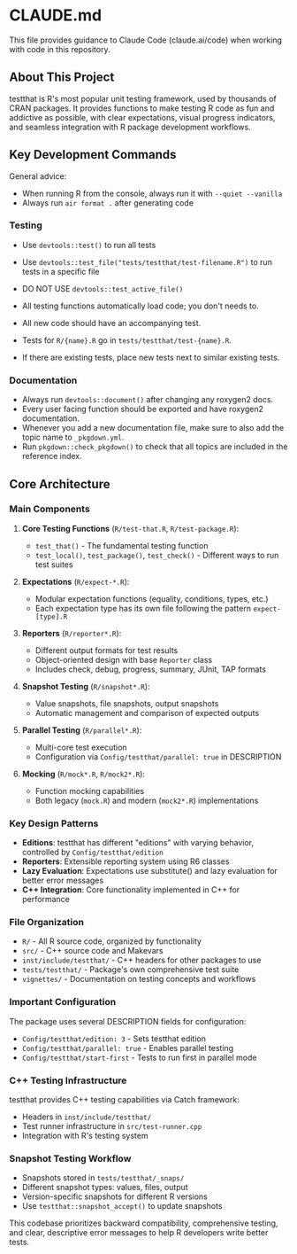 # CLAUDE.md

This file provides guidance to Claude Code (claude.ai/code) when working with code in this repository.

## About This Project

testthat is R's most popular unit testing framework, used by thousands of CRAN packages. It provides functions to make testing R code as fun and addictive as possible, with clear expectations, visual progress indicators, and seamless integration with R package development workflows.

## Key Development Commands

General advice:
* When running R from the console, always run it with `--quiet --vanilla`
* Always run `air format .` after generating code

### Testing

- Use `devtools::test()` to run all tests
- Use `devtools::test_file("tests/testthat/test-filename.R")` to run tests in a specific file
- DO NOT USE `devtools::test_active_file()`
- All testing functions automatically load code; you don't needs to.

- All new code should have an accompanying test.
- Tests for `R/{name}.R` go in `tests/testthat/test-{name}.R`. 
- If there are existing tests, place new tests next to similar existing tests.

### Documentation

- Always run `devtools::document()` after changing any roxygen2 docs.
- Every user facing function should be exported and have roxygen2 documentation.
- Whenever you add a new documentation file, make sure to also add the topic name to `_pkgdown.yml`. 
- Run `pkgdown::check_pkgdown()` to check that all topics are included in the reference index.

## Core Architecture

### Main Components

1. **Core Testing Functions** (`R/test-that.R`, `R/test-package.R`):
   - `test_that()` - The fundamental testing function
   - `test_local()`, `test_package()`, `test_check()` - Different ways to run test suites

2. **Expectations** (`R/expect-*.R`):
   - Modular expectation functions (equality, conditions, types, etc.)
   - Each expectation type has its own file following the pattern `expect-[type].R`

3. **Reporters** (`R/reporter*.R`):
   - Different output formats for test results
   - Object-oriented design with base `Reporter` class
   - Includes check, debug, progress, summary, JUnit, TAP formats

4. **Snapshot Testing** (`R/snapshot*.R`):
   - Value snapshots, file snapshots, output snapshots
   - Automatic management and comparison of expected outputs

5. **Parallel Testing** (`R/parallel*.R`):
   - Multi-core test execution
   - Configuration via `Config/testthat/parallel: true` in DESCRIPTION

6. **Mocking** (`R/mock*.R`, `R/mock2*.R`):
   - Function mocking capabilities
   - Both legacy (`mock.R`) and modern (`mock2*.R`) implementations

### Key Design Patterns

- **Editions**: testthat has different "editions" with varying behavior, controlled by `Config/testthat/edition`
- **Reporters**: Extensible reporting system using R6 classes
- **Lazy Evaluation**: Expectations use substitute() and lazy evaluation for better error messages
- **C++ Integration**: Core functionality implemented in C++ for performance

### File Organization

- `R/` - All R source code, organized by functionality
- `src/` - C++ source code and Makevars
- `inst/include/testthat/` - C++ headers for other packages to use
- `tests/testthat/` - Package's own comprehensive test suite
- `vignettes/` - Documentation on testing concepts and workflows

### Important Configuration

The package uses several DESCRIPTION fields for configuration:
- `Config/testthat/edition: 3` - Sets testthat edition
- `Config/testthat/parallel: true` - Enables parallel testing
- `Config/testthat/start-first` - Tests to run first in parallel mode

### C++ Testing Infrastructure

testthat provides C++ testing capabilities via Catch framework:
- Headers in `inst/include/testthat/`
- Test runner infrastructure in `src/test-runner.cpp`
- Integration with R's testing system

### Snapshot Testing Workflow

- Snapshots stored in `tests/testthat/_snaps/`
- Different snapshot types: values, files, output
- Version-specific snapshots for different R versions
- Use `testthat::snapshot_accept()` to update snapshots

This codebase prioritizes backward compatibility, comprehensive testing, and clear, descriptive error messages to help R developers write better tests.
